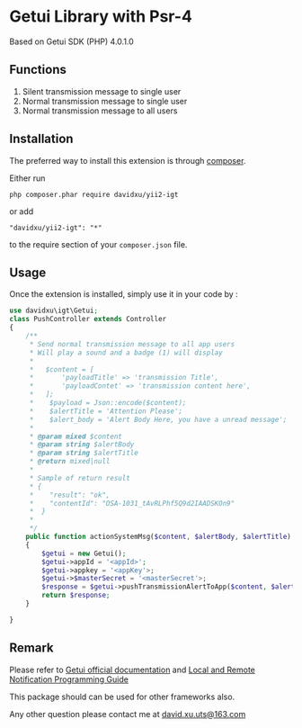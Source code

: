 Getui Library with Psr-4
========================
Based on Getui SDK (PHP) 4.0.1.0

Functions
---------
1. Silent transmission message to single user
2. Normal transmission message to single user
3. Normal transmission message to all users

Installation
------------

The preferred way to install this extension is through [composer](http://getcomposer.org/download/).

Either run

```
php composer.phar require davidxu/yii2-igt
```

or add

```
"davidxu/yii2-igt": "*"
```

to the require section of your `composer.json` file.


Usage
-----

Once the extension is installed, simply use it in your code by :

```php
use davidxu\igt\Getui;
class PushController extends Controller
{
	/**
	 * Send normal transmission message to all app users
	 * Will play a sound and a badge (1) will display
	 * 
	 *   $content = [
	 *       'payloadTitle' => 'transmission Title',
	 *       'payloadContet' => 'transmission content here',
	 *   ];
	 *    $payload = Json::encode($content);
	 *    $alertTitle = 'Attention Please';
	 *    $alert_body = 'Alert Body Here, you have a unread message';
	 * 
	 * @param mixed $content
	 * @param string $alertBody
	 * @param string $alertTitle
	 * @return mixed|null
	 *
	 * Sample of return result
	 * {
	 *    "result": "ok",
	 *    "contentId": "OSA-1031_tAvRLPhf5Q9d2IAADSKOn9"
	 *  }
	 *
	 */
	public function actionSystemMsg($content, $alertBody, $alertTitle)
	{
	    $getui = new Getui();
	    $getui->appId = '<appId>';
	    $getui->appkey = '<appKey'>;
	    $getui->$masterSecret = '<masterSecret'>;
	    $response = $getui->pushTransmissionAlertToApp($content, $alertBody, $alertTitle);
	    return $response;
	}

}
```

Remark
------
Please refer to [Getui official documentation](http://docs.getui.com) and [Local and Remote Notification Programming Guide](https://developer.apple.com/library/content/documentation/NetworkingInternet/Conceptual/RemoteNotificationsPG/index.html#//apple_ref/doc/uid/TP40008194-CH3-SW1)


This package should can be used for other frameworks also.


Any other question please contact me at [david.xu.uts@163.com](mailto:david.xu.uts@163.com)

